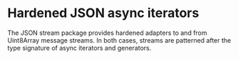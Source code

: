 # Hardened JSON async iterators

The JSON stream package provides hardened adapters to and from Uint8Array
message streams.  In both cases, streams are patterned after the type signature
of async iterators and generators.
